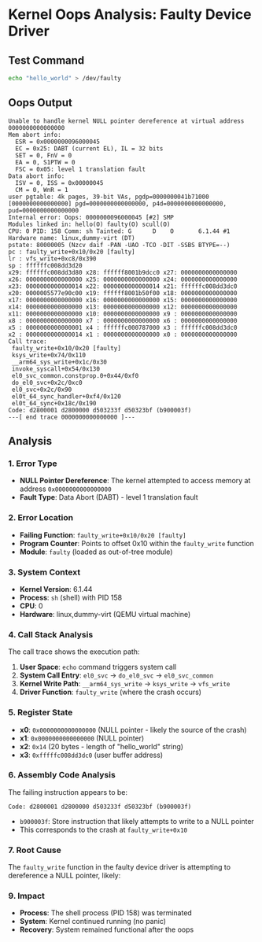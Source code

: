 
# Kernel Oops Analysis: Faulty Device Driver

## Test Command
```bash
echo "hello_world" > /dev/faulty
```

## Oops Output
```
Unable to handle kernel NULL pointer dereference at virtual address 0000000000000000
Mem abort info:
  ESR = 0x0000000096000045
  EC = 0x25: DABT (current EL), IL = 32 bits
  SET = 0, FnV = 0
  EA = 0, S1PTW = 0
  FSC = 0x05: level 1 translation fault
Data abort info:
  ISV = 0, ISS = 0x00000045
  CM = 0, WnR = 1
user pgtable: 4k pages, 39-bit VAs, pgdp=0000000041b71000
[0000000000000000] pgd=0000000000000000, p4d=0000000000000000, pud=0000000000000000
Internal error: Oops: 0000000096000045 [#2] SMP
Modules linked in: hello(O) faulty(O) scull(O)
CPU: 0 PID: 158 Comm: sh Tainted: G      D    O       6.1.44 #1
Hardware name: linux,dummy-virt (DT)
pstate: 80000005 (Nzcv daif -PAN -UAO -TCO -DIT -SSBS BTYPE=--)
pc : faulty_write+0x10/0x20 [faulty]
lr : vfs_write+0xc8/0x390
sp : ffffffc008dd3d20
x29: ffffffc008dd3d80 x28: ffffff8001b9dcc0 x27: 0000000000000000
x26: 0000000000000000 x25: 0000000000000000 x24: 0000000000000000
x23: 0000000000000014 x22: 0000000000000014 x21: ffffffc008dd3dc0
x20: 0000005577e90c00 x19: ffffff8001b50f00 x18: 0000000000000000
x17: 0000000000000000 x16: 0000000000000000 x15: 0000000000000000
x14: 0000000000000000 x13: 0000000000000000 x12: 0000000000000000
x11: 0000000000000000 x10: 0000000000000000 x9 : 0000000000000000
x8 : 0000000000000000 x7 : 0000000000000000 x6 : 0000000000000000
x5 : 0000000000000001 x4 : ffffffc000787000 x3 : ffffffc008dd3dc0
x2 : 0000000000000014 x1 : 0000000000000000 x0 : 0000000000000000
Call trace:
 faulty_write+0x10/0x20 [faulty]
 ksys_write+0x74/0x110
 __arm64_sys_write+0x1c/0x30
 invoke_syscall+0x54/0x130
 el0_svc_common.constprop.0+0x44/0xf0
 do_el0_svc+0x2c/0xc0
 el0_svc+0x2c/0x90
 el0t_64_sync_handler+0xf4/0x120
 el0t_64_sync+0x18c/0x190
Code: d2800001 d2800000 d503233f d50323bf (b900003f) 
---[ end trace 0000000000000000 ]---
```

## Analysis

### 1. **Error Type**
- **NULL Pointer Dereference**: The kernel attempted to access memory at address `0x0000000000000000`
- **Fault Type**: Data Abort (DABT) - level 1 translation fault

### 2. **Error Location**
- **Failing Function**: `faulty_write+0x10/0x20 [faulty]`
- **Program Counter**: Points to offset 0x10 within the `faulty_write` function
- **Module**: `faulty` (loaded as out-of-tree module)

### 3. **System Context**
- **Kernel Version**: 6.1.44
- **Process**: `sh` (shell) with PID 158
- **CPU**: 0
- **Hardware**: linux,dummy-virt (QEMU virtual machine)

### 4. **Call Stack Analysis**
The call trace shows the execution path:
1. **User Space**: `echo` command triggers system call
2. **System Call Entry**: `el0_svc` → `do_el0_svc` → `el0_svc_common`
3. **Kernel Write Path**: `__arm64_sys_write` → `ksys_write` → `vfs_write`
4. **Driver Function**: `faulty_write` (where the crash occurs)

### 5. **Register State**
- **x0**: `0x0000000000000000` (NULL pointer - likely the source of the crash)
- **x1**: `0x0000000000000000` (NULL pointer)
- **x2**: `0x14` (20 bytes - length of "hello_world" string)
- **x3**: `0xfffffc008dd3dc0` (user buffer address)

### 6. **Assembly Code Analysis**
The failing instruction appears to be:
```
Code: d2800001 d2800000 d503233f d50323bf (b900003f)
```
- `b900003f`: Store instruction that likely attempts to write to a NULL pointer
- This corresponds to the crash at `faulty_write+0x10`

### 7. **Root Cause**
The `faulty_write` function in the faulty device driver is attempting to dereference a NULL pointer, likely:

### 9. **Impact**
- **Process**: The shell process (PID 158) was terminated
- **System**: Kernel continued running (no panic)
- **Recovery**: System remained functional after the oops
